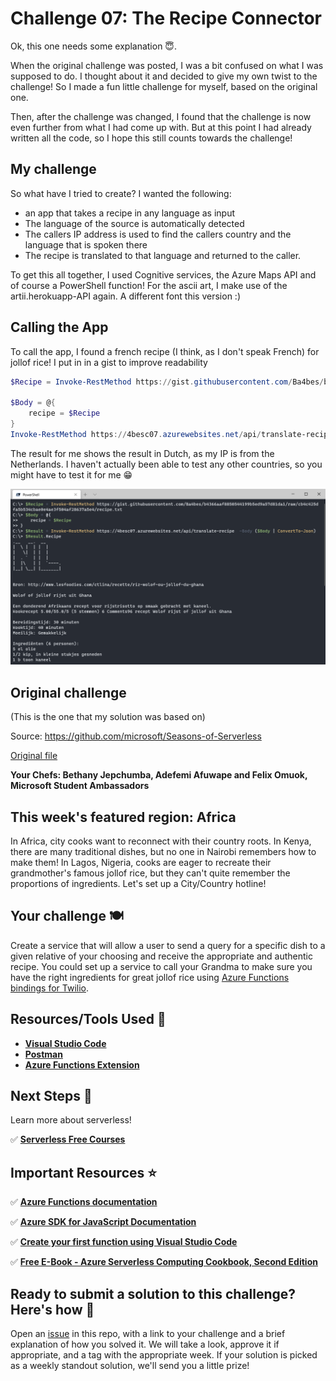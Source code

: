 # Challenge 07: The Recipe Connector

Ok, this one needs some explanation 😇.

When the original challenge was posted, I was a bit confused on what I was supposed to do. I thought about it and decided to give my own twist to the challenge! So I made a fun little challenge for myself, based on the original one.

Then, after the challenge was changed, I found that the challenge is now even further from what I had come up with. But at this point I had already written all the code, so I hope this still counts towards the challenge!

## My challenge

So what have I tried to create? I wanted the following:

- an app that takes a recipe in any language as input
- The language of the source is automatically detected
- The callers IP address is used to find the callers country and the language that is spoken there
- The recipe is translated to that language and returned to the caller.

To get this all together, I used Cognitive services, the Azure Maps API and of course a PowerShell function!
For the ascii art, I make use of the artii.herokuapp-API again. A different font this version :)

## Calling the App

To call the app, I found a french recipe (I think, as I don't speak French) for jollof rice! I put in in a gist to improve readability

```PowerShell
$Recipe = Invoke-RestMethod https://gist.githubusercontent.com/Ba4bes/b4366aaf8850544199b5ed9a57d81da1/raw/cb4c425dfa5b534cbae0e4ae3f504af28637a5e4/recipe.txt

$Body = @{
    recipe = $Recipe
}
Invoke-RestMethod https://4besc07.azurewebsites.net/api/translate-recipe  -Body ($Body | ConvertTo-Json)
```

The result for me shows the result in Dutch, as my IP is from the Netherlands. I haven't actually been able to test any other countries, so you might have to test it for me 😁

![display of the function running](zscreenshot.png)


## Original challenge

(This is the one that my solution was based on)

Source: <https://github.com/microsoft/Seasons-of-Serverless>

[Original file](https://github.com/microsoft/Seasons-of-Serverless/blob/df45a05ca6e1f14196a46724f3fdbbec84e85d67/Jan-4-2021.md)

**Your Chefs: Bethany Jepchumba, Adefemi Afuwape and Felix Omuok, Microsoft Student Ambassadors**

## This week's featured region: Africa

In Africa, city cooks want to reconnect with their country roots. In Kenya, there are many traditional dishes, but no one in Nairobi remembers how to make them! In Lagos, Nigeria, cooks are eager to recreate their grandmother's famous jollof rice, but they can't quite remember the proportions of ingredients. Let's set up a City/Country hotline!

## Your challenge 🍽 

Create a service that will allow a user to send a query for a specific dish to a given relative of your choosing and receive the appropriate and authentic recipe. You could set up a service to call your Grandma to make sure you have the right ingredients for great jollof rice using [Azure Functions bindings for Twilio](https://docs.microsoft.com/en-us/azure/azure-functions/functions-bindings-twilio?tabs=csharp&WT.mc_id=academic-10922-cxa).


## Resources/Tools Used 🚀

-   **[Visual Studio Code](https://code.visualstudio.com/?WT.mc_id=academic-10922-cxa)**
-   **[Postman](https://www.getpostman.com/downloads/)**
-   **[Azure Functions Extension](https://marketplace.visualstudio.com/items?itemName=ms-azuretools.vscode-azurefunctions&WT.mc_id=academic-10922-cxa)**

## Next Steps 🏃

Learn more about serverless!

  ✅ **[Serverless Free Courses](https://docs.microsoft.com/learn/browse/?term=azure%20functions&WT.mc_id=academic-10922-cxa)**

## Important Resources ⭐️

  ✅ **[Azure Functions documentation](https://docs.microsoft.com/azure/azure-functions/?WT.mc_id=academic-10922-cxa)**
  
  ✅ **[Azure SDK for JavaScript Documentation](https://docs.microsoft.com/azure/javascript/?WT.mc_id=academic-10922-cxa)**
  
  ✅ **[Create your first function using Visual Studio Code](https://docs.microsoft.com/azure/azure-functions/functions-create-first-function-vs-code?WT.mc_id=academic-10922-cxa)**
  
  ✅ **[Free E-Book - Azure Serverless Computing Cookbook, Second Edition](https://azure.microsoft.com/resources/azure-serverless-computing-cookbook/?WT.mc_id=academic-10922-cxa)**

## Ready to submit a solution to this challenge? Here's how 🚀 

Open an [issue](https://github.com/microsoft/Seasons-of-Serverless/issues/new?assignees=&labels=&template=seasons-of-serverless-solution.md&title=Solution) in this repo, with a link to your challenge and a brief explanation of how you solved it. We will take a look, approve it if appropriate, and a tag with the appropriate week. If your solution is picked as a weekly standout solution, we'll send you a little prize!
